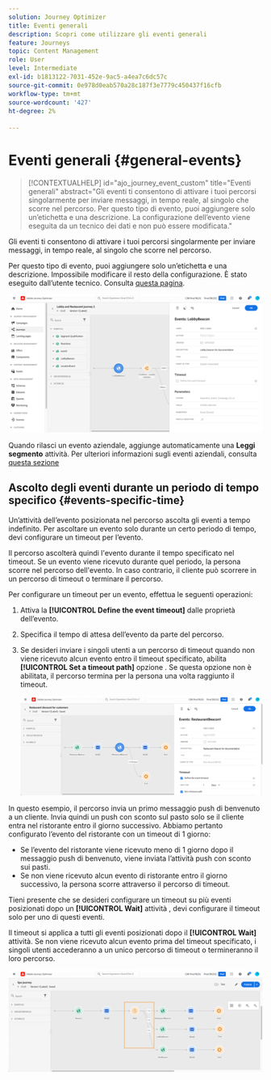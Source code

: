 ```yaml
---
solution: Journey Optimizer
title: Eventi generali
description: Scopri come utilizzare gli eventi generali
feature: Journeys
topic: Content Management
role: User
level: Intermediate
exl-id: b1813122-7031-452e-9ac5-a4ea7c6dc57c
source-git-commit: 0e978d0eab570a28c187f3e7779c450437f16cfb
workflow-type: tm+mt
source-wordcount: '427'
ht-degree: 2%

---
```


# Eventi generali {#general-events}

>[!CONTEXTUALHELP]
>id="ajo_journey_event_custom"
>title="Eventi generali"
>abstract="Gli eventi ti consentono di attivare i tuoi percorsi singolarmente per inviare messaggi, in tempo reale, al singolo che scorre nel percorso. Per questo tipo di evento, puoi aggiungere solo un’etichetta e una descrizione. La configurazione dell’evento viene eseguita da un tecnico dei dati e non può essere modificata."

Gli eventi ti consentono di attivare i tuoi percorsi singolarmente per inviare messaggi, in tempo reale, al singolo che scorre nel percorso.

Per questo tipo di evento, puoi aggiungere solo un’etichetta e una descrizione. Impossibile modificare il resto della configurazione. È stato eseguito dall’utente tecnico. Consulta [questa pagina](../event/about-events.md).

![](assets/general-events.png)

Quando rilasci un evento aziendale, aggiunge automaticamente una **Leggi segmento** attività. Per ulteriori informazioni sugli eventi aziendali, consulta [questa sezione](../event/about-events.md)

## Ascolto degli eventi durante un periodo di tempo specifico {#events-specific-time}

Un’attività dell’evento posizionata nel percorso ascolta gli eventi a tempo indefinito. Per ascoltare un evento solo durante un certo periodo di tempo, devi configurare un timeout per l’evento.

Il percorso ascolterà quindi l&#39;evento durante il tempo specificato nel timeout. Se un evento viene ricevuto durante quel periodo, la persona scorre nel percorso dell&#39;evento. In caso contrario, il cliente può scorrere in un percorso di timeout o terminare il percorso.

Per configurare un timeout per un evento, effettua le seguenti operazioni:

1. Attiva la **[!UICONTROL Define the event timeout]** dalle proprietà dell’evento.

1. Specifica il tempo di attesa dell’evento da parte del percorso.

1. Se desideri inviare i singoli utenti a un percorso di timeout quando non viene ricevuto alcun evento entro il timeout specificato, abilita **[!UICONTROL Set a timeout path]** opzione . Se questa opzione non è abilitata, il percorso termina per la persona una volta raggiunto il timeout.

   ![](assets/event-timeout.png)

In questo esempio, il percorso invia un primo messaggio push di benvenuto a un cliente. Invia quindi un push con sconto sul pasto solo se il cliente entra nel ristorante entro il giorno successivo. Abbiamo pertanto configurato l’evento del ristorante con un timeout di 1 giorno:

* Se l’evento del ristorante viene ricevuto meno di 1 giorno dopo il messaggio push di benvenuto, viene inviata l’attività push con sconto sui pasti.
* Se non viene ricevuto alcun evento di ristorante entro il giorno successivo, la persona scorre attraverso il percorso di timeout.

Tieni presente che se desideri configurare un timeout su più eventi posizionati dopo un **[!UICONTROL Wait]** attività , devi configurare il timeout solo per uno di questi eventi.

Il timeout si applica a tutti gli eventi posizionati dopo il **[!UICONTROL Wait]** attività. Se non viene ricevuto alcun evento prima del timeout specificato, i singoli utenti accederanno a un unico percorso di timeout o termineranno il loro percorso.

![](assets/event-timeout-group.png)
